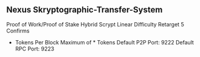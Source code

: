 
Nexus Skryptographic-Transfer-System
---------------------------------
Proof of Work/Proof of Stake Hybrid
Scrypt
Linear Difficulty Retarget
5 Confirms
* Tokens Per Block
Maximum of * Tokens
Default P2P Port: 9222
Default RPC Port: 9223